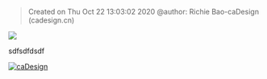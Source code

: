 


> Created on Thu Oct 22 13:03:02 2020 @author: Richie Bao-caDesign (cadesign.cn)

![](https://github.com/richieBao/python-urbanPlanning/blob/master/images/report_03_c.gif)

sdfsdfdsdf


<a  href=""><img  src="./imgs/10_2.png"  height="auto"  width="auto"  title="caDesign"></a>



<!--stackedit_data:
eyJoaXN0b3J5IjpbMTUzNzk5MzY4LDczMDk5ODExNl19
-->